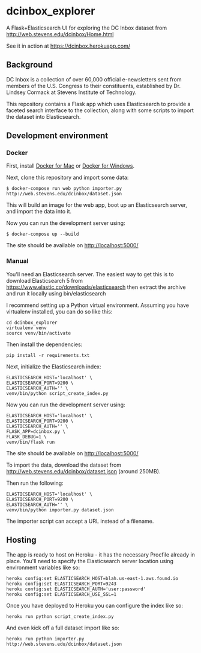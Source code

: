 # dcinbox_explorer

A Flask+Elasticsearch UI for exploring the DC Inbox dataset from
http://web.stevens.edu/dcinbox/Home.html

See it in action at https://dcinbox.herokuapp.com/

## Background

DC Inbox is a collection of over 60,000 official e-newsletters sent from
members of the U.S. Congress to their constituents, established by Dr. Lindsey
Cormack at Stevens Institute of Technology.

This repository contains a Flask app which uses Elasticsearch to provide a
faceted search interface to the collection, along with some scripts to import
the dataset into Elasticsearch.

## Development environment

### Docker

First, install [Docker for Mac](https://docs.docker.com/docker-for-mac/) or [Docker for Windows](https://docs.docker.com/docker-for-windows/).

Next, clone this repository and import some data:

    $ docker-compose run web python importer.py http://web.stevens.edu/dcinbox/dataset.json

This will build an image for the web app, boot up an Elasticsearch server, and import the data into it.

Now you can run the development server using:

    $ docker-compose up --build

The site should be available on [http://localhost:5000/](http://localhost:5000)

### Manual

You'll need an Elasticsearch server. The easiest way to get this is to
download Elasticsearch 5 from https://www.elastic.co/downloads/elasticsearch
then extract the archive and run it locally using bin/elasticsearch

I recommend setting up a Python virtual environment. Assuming you have
virtualenv installed, you can do so like this:

    cd dcinbox_explorer
    virtualenv venv
    source venv/bin/activate

Then install the dependencies:

    pip install -r requirements.txt

Next, initialize the Elasticsearch index:

    ELASTICSEARCH_HOST='localhost' \
    ELASTICSEARCH_PORT=9200 \
    ELASTICSEARCH_AUTH='' \
    venv/bin/python script_create_index.py

Now you can run the development server using:

    ELASTICSEARCH_HOST='localhost' \
    ELASTICSEARCH_PORT=9200 \
    ELASTICSEARCH_AUTH='' \
    FLASK_APP=dcinbox.py \
    FLASK_DEBUG=1 \
    venv/bin/flask run

The site should be available on [http://localhost:5000/](http://localhost:5000)

To import the data, download the dataset from 
http://web.stevens.edu/dcinbox/dataset.json (around 250MB).

Then run the following:

    ELASTICSEARCH_HOST='localhost' \
    ELASTICSEARCH_PORT=9200 \
    ELASTICSEARCH_AUTH='' \
    venv/bin/python importer.py dataset.json

The importer script can accept a URL instead of a filename.

## Hosting

The app is ready to host on Heroku - it has the necessary Procfile already in
place. You'll need to specify the Elasticsearch server location using
environment variables like so:

    heroku config:set ELASTICSEARCH_HOST=blah.us-east-1.aws.found.io
    heroku config:set ELASTICSEARCH_PORT=9243
    heroku config:set ELASTICSEARCH_AUTH='user:password'
    heroku config:set ELASTICSEARCH_USE_SSL=1

Once you have deployed to Heroku you can configure the index like so:

    heroku run python script_create_index.py

And even kick off a full dataset import like so:

    heroku run python importer.py http://web.stevens.edu/dcinbox/dataset.json
